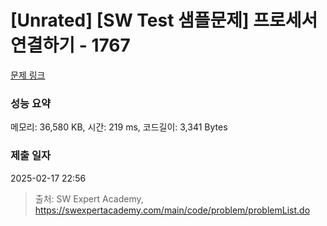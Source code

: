 # [Unrated] [SW Test 샘플문제] 프로세서 연결하기 - 1767 

[문제 링크](https://swexpertacademy.com/main/code/problem/problemDetail.do?contestProbId=AV4suNtaXFEDFAUf) 

### 성능 요약

메모리: 36,580 KB, 시간: 219 ms, 코드길이: 3,341 Bytes

### 제출 일자

2025-02-17 22:56



> 출처: SW Expert Academy, https://swexpertacademy.com/main/code/problem/problemList.do